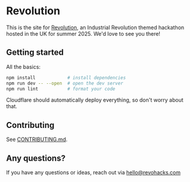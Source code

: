 # Revolution

This is the site for [Revolution](https://revohacks.com/), an Industrial Revolution themed hackathon hosted in the UK for summer 2025. We'd love to see you there!

## Getting started

All the basics:

```sh
npm install            # install dependencies
npm run dev -- --open  # open the dev server
npm run lint           # format your code
```

Cloudflare should automatically deploy everything, so don't worry about that.

## Contributing

See [CONTRIBUTING.md](CONTRIBUTING.md).

## Any questions?

If you have any questions or ideas, reach out via hello@revohacks.com
